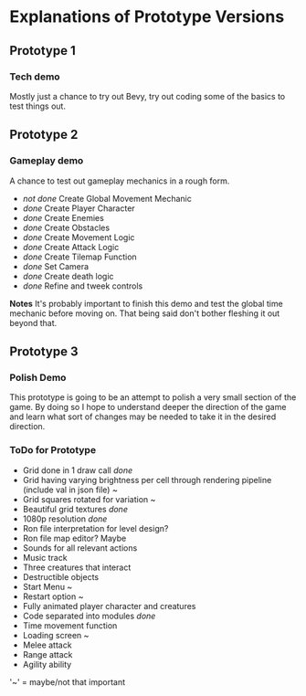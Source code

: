 # Explanations of Prototype Versions
## Prototype 1
### Tech demo
Mostly just a chance to try out Bevy, try out coding some of the basics to test things out.

## Prototype 2
### Gameplay demo
A chance to test out gameplay mechanics in a rough form.

- *not done* Create Global Movement Mechanic
- *done* Create Player Character
- *done* Create Enemies
- *done* Create Obstacles
- *done* Create Movement Logic
- *done* Create Attack Logic
- *done* Create Tilemap Function
- *done* Set Camera
- *done* Create death logic
- *done* Refine and tweek controls

**Notes**
It's probably important to finish this demo and test the global time mechanic before moving on. That being said don't bother fleshing it out beyond that.


## Prototype 3
### Polish Demo
This prototype is going to be an attempt to polish a very small section of the game.
By doing so I hope to understand deeper the direction of the game and learn what sort of changes may be needed to take it in the desired direction.

### ToDo for Prototype
- Grid done in 1 draw call *done*
- Grid having varying brightness per cell through rendering pipeline (include val in json file) ~
- Grid squares rotated for variation ~
- Beautiful grid textures *done*
- 1080p resolution *done*
- Ron file interpretation for level design?
- Ron file map editor? Maybe
- Sounds for all relevant actions
- Music track
- Three creatures that interact
- Destructible objects
- Start Menu ~
- Restart option ~
- Fully animated player character and creatures
- Code separated into modules *done*
- Time movement function
- Loading screen ~
- Melee attack
- Range attack
- Agility ability

'~' = maybe/not that important